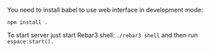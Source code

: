 You need to install babel to use web interface in development mode:

    npm install .

To start server just start Rebar3 shell: `./rebar3 shell` and then run `espace:start().`